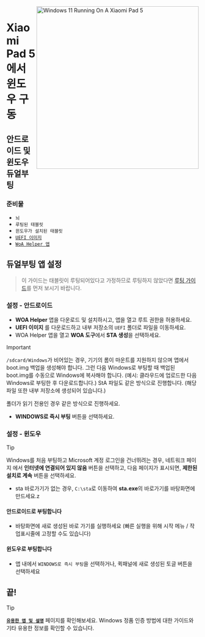 <img align="right" src="https://raw.githubusercontent.com/erdilS/Port-Windows-11-Xiaomi-Pad-5/main/nabu.png" width="425" alt="Windows 11 Running On A Xiaomi Pad 5">

# Xiaomi Pad 5 에서 윈도우 구동

## 안드로이드 및 윈도우 듀얼부팅

### 준비물
- ```뇌```
- ```루팅된 태블릿```
- ```윈도우가 설치된 태블릿```
- [```UEFI 이미지```](https://github.com/erdilS/Port-Windows-11-Xiaomi-Pad-5/releases/download/UEFI/uefi-v3.img)
- [```WoA Helper 앱```](https://github.com/Marius586/WoA-Helper-update/releases/tag/WOA)

## 듀얼부팅 앱 설정
> 이 가이드는 태블릿이 루팅되어있다고 가정하므로 루팅하지 않았다면 [루팅 가이드](2-rootguide-ko.md)를 먼저 보시기 바랍니다.

### 설정 - 안드로이드
- **WOA Helper** 앱을 다운로드 및 설치하시고, 앱을 열고 루트 권한을 허용하세요.
- **UEFI 이미지** 를 다운로드하고 내부 저장소의 `UEFI` 폴더로 파일을 이동하세요.
- WOA Helper 앱을 열고 **WOA 도구**에서 **STA 생성**을 선택하세요.
> [!Important]
> `/sdcard/Windows`가 비어있는 경우, 기기의 롬이 마운트를 지원하지 않으며 앱에서 boot.img 백업을 생성해야 합니다. 그런 다음 Windows로 부팅할 때 백업된 boot.img를 수동으로 Windows에 복사해야 합니다. (예시: 클라우드에 업로드한 다음 Windows로 부팅한 후 다운로드합니다.) StA 파일도 같은 방식으로 진행합니다. (해당 파일 또한 내부 저장소에 생성되어 있습니다.)
>
> 폴더가 읽기 전용인 경우 같은 방식으로 진행하세요.
- **WINDOWS로 즉시 부팅** 버튼을 선택하세요.

### 설정 - 윈도우
> [!Tip]
> Windows를 처음 부팅하고 Microsoft 계정 로그인을 건너뛰려는 경우, 네트워크 페이지 에서 **인터넷에 연결되어 있지 않음** 버튼을 선택하고, 다음 페이지가 표시되면, **제한된 설치로 계속** 버튼을 선택하세요.
- sta 바로가기가 없는 경우, `C:\sta`로 이동하여 **sta.exe**의 바로가기를 바탕화면에 만드세요.z

#### 안드로이드로 부팅합니다
- 바탕화면에 새로 생성된 바로 가기를 실행하세요 (빠른 실행을 위해 시작 메뉴 / 작업표시줄에 고정할 수도 있습니다)

#### 윈도우로 부팅합니다
- 앱 내에서 `WINDOWS로 즉시 부팅`을 선택하거나, 퀵패널에 새로 생성된 토글 버튼을 선택하세요
  
## 끝!

> [!TIP]
> [**```유용한 앱 및 설명```**](Additional-materials-ko.md) 페이지를 확인해보세요. Windows 정품 인증 방법에 대한 가이드와 기타 유용한 정보를 확인할 수 있습니다.










